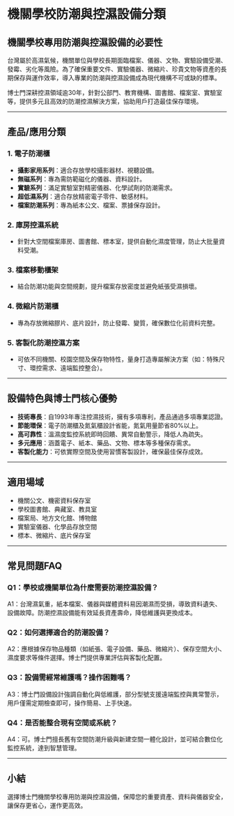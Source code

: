 # 機關學校防潮與控濕設備分類

## 機關學校專用防潮與控濕設備的必要性

台灣屬於高濕氣候，機關單位與學校長期面臨檔案、儀器、文物、實驗設備受潮、發霉、劣化等風險。為了確保重要文件、實驗儀器、微縮片、珍貴文物等資產的長期保存與運作效率，導入專業的防潮與控濕設備成為現代機構不可或缺的標準。

博士門深耕控濕領域逾30年，針對公部門、教育機構、圖書館、檔案室、實驗室等，提供多元且高效的防潮控濕解決方案，協助用戶打造最佳保存環境。

---

## 產品/應用分類

### 1. 電子防潮櫃

- **攝影家用系列**：適合存放學校攝影器材、視聽設備。
- **無磁系列**：專為需防範磁化的儀器、資料設計。
- **實驗系列**：滿足實驗室對精密儀器、化學試劑的防潮需求。
- **超低濕系列**：適合存放精密電子零件、敏感材料。
- **檔案防潮系列**：專為紙本公文、檔案、票據保存設計。

### 2. 庫房控濕系統

- 針對大空間檔案庫房、圖書館、標本室，提供自動化濕度管理，防止大批量資料受潮。

### 3. 檔案移動櫃架

- 結合防潮功能與空間規劃，提升檔案存放密度並避免紙張受濕損壞。

### 4. 微縮片防潮櫃

- 專為存放微縮膠片、底片設計，防止發霉、變質，確保數位化前資料完整。

### 5. 客製化防潮控濕方案

- 可依不同機關、校園空間及保存物特性，量身打造專屬解決方案（如：特殊尺寸、環控需求、遠端監控整合）。

---

## 設備特色與博士門核心優勢

- **技術專長**：自1993年專注控濕技術，擁有多項專利，產品通過多項專業認證。
- **節能環保**：電子防潮櫃及氮氣櫃設計省能，氮氣用量節省80%以上。
- **高可靠性**：溫濕度監控系統即時回饋、異常自動警示，降低人為疏失。
- **多元應用**：涵蓋電子、紙本、藥品、文物、標本等多種保存需求。
- **客製化能力**：可依實際空間及使用習慣客製設計，確保最佳保存成效。

---

## 適用場域

- 機關公文、機密資料保存室
- 學校圖書館、典藏室、教具室
- 檔案局、地方文化館、博物館
- 實驗室儀器、化學品存放空間
- 標本、微縮片、底片保存室

---

## 常見問題FAQ

### Q1：學校或機關單位為什麼需要防潮控濕設備？
A1：台灣濕氣重，紙本檔案、儀器與媒體資料易因潮濕而受損，導致資料遺失、設備故障。防潮控濕設備能有效延長資產壽命，降低維護與更換成本。

### Q2：如何選擇適合的防潮設備？
A2：應根據保存物品種類（如紙張、電子設備、藥品、微縮片）、保存空間大小、濕度要求等條件選擇。博士門提供專業評估與客製化配置。

### Q3：設備需經常維護嗎？操作困難嗎？
A3：博士門設備設計強調自動化與低維護，部分型號支援遠端監控與異常警示，用戶僅需定期檢查即可，操作簡易、上手快速。

### Q4：是否能整合現有空間或系統？
A4：可。博士門擅長舊有空間防潮升級與新建空間一體化設計，並可結合數位化監控系統，達到智慧管理。

---

## 小結

選擇博士門機關學校專用防潮與控濕設備，保障您的重要資產、資料與儀器安全，讓保存更省心，運作更高效。
